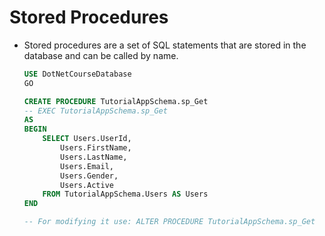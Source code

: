 # Stored Procedures

-   Stored procedures are a set of SQL statements that are stored in the database and can be called by name.

    ```SQL
    USE DotNetCourseDatabase
    GO

    CREATE PROCEDURE TutorialAppSchema.sp_Get
    -- EXEC TutorialAppSchema.sp_Get
    AS
    BEGIN
        SELECT Users.UserId,
            Users.FirstName,
            Users.LastName,
            Users.Email,
            Users.Gender,
            Users.Active
        FROM TutorialAppSchema.Users AS Users
    END

    -- For modifying it use: ALTER PROCEDURE TutorialAppSchema.sp_Get
    ```
